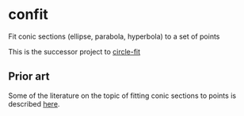 
# confit
Fit conic sections (ellipse, parabola, hyperbola) to a set of points

This is the successor project to [circle-fit](https://github.com/div-B-equals-0/circle-fit)

## Prior art
Some of the literature on the topic of fitting conic sections to points is described [here](./docs/prior-art.org). 
